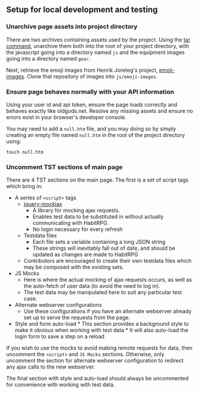 ## Setup for local development and testing

### Unarchive page assets into project directory

There are two archives containing assets used by the project. Using the
[tar command](https://github.com/tldr-pages/tldr/blob/master/pages/common/tar.md), unarchive them both into the
root of your project directory, with the javascript going into a directory named `js` and the equipment images
going into a directory named `gear`.

Next, retrieve the emoji images from Henrik Joreteg's project,
[emoji-images](https://github.com/HenrikJoreteg/emoji-images). Clone that repository of images into `js/emoji-images`.

### Ensure page behaves normally with your API information

Using your user id and api token, ensure the page loads correctly and behaves exactly like oldgods.net. Resolve any
missing assets and ensure no errors exist in your browser's developer console.

You may need to add a `null.htm` file, and you may doing so by simply creating an empty file named `null.htm` in
the root of the project directory using:

```
touch null.htm
```

### Uncomment TST sections of main page

There are 4 TST sections on the main page. The first is a set of script tags which bring in:

* A series of `<script>` tags
    * [jquery-mockjax](https://github.com/jakerella/jquery-mockjax)
        * A library for mocking ajax requests.
        * Enables test data to be substituted in without actually communicating with HabitRPG.
        * No login necessary for every refresh
    * Testdata files
        * Each file sets a variable containing a long JSON string
        * These strings will inevitably fall out of date, and should be updated as changes are made to HabitRPG
    * Contributors are encouraged to create their own testdata files which may be composed with the existing sets.
* JS Mocks
    * Here is where the actual mocking of ajax requests occurs, as well as the auto-fetch of user data (to avoid
      the need to log in).
    * The test data may be manipulated here to suit any particular test case.
* Alternate webserver configurations
    * Use these configurations if you have an alternate webserver already set up to serve the requests from the page.
* Style and form auto-load
      * This section provides a background style to make it obvious when working with test data
      * It will also auto-load the login form to save a step on a reload

If you wish to use the mocks to avoid making remote requests for data, then uncomment the `<script>` and `JS Mocks` 
sections. Otherwise, only uncomment the section for alternate webserver configuration to redirect any ajax calls to
the new webserver.

The final section with style and auto-load should always be uncommented for convenience with working with test data. 